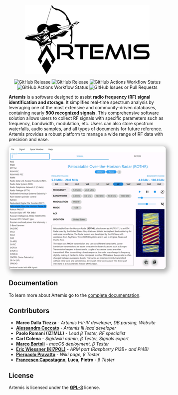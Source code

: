 <div align="center">
    <img src="docs/assets/logo_large_black.svg" alt="Logo" width="400">
</div>

<div align="center">

![GitHub Release](https://img.shields.io/github/v/release/aresvalley/artemis)
![GitHub Release](https://img.shields.io/github/v/release/AresValley/Artemis-DB?label=DB%20version)
![GitHub Actions Workflow Status](https://img.shields.io/github/actions/workflow/status/aresvalley/artemis/windows.yml?logo=windows&logoColor=white)
![GitHub Actions Workflow Status](https://img.shields.io/github/actions/workflow/status/aresvalley/artemis/linux.yml?logo=linux&logoColor=white)
![GitHub Issues or Pull Requests](https://img.shields.io/github/issues/aresvalley/artemis)

</div>

**Artemis** is a software designed to assist **radio frequency (RF) signal identification and storage**. It simplifies real-time spectrum analysis by leveraging one of the most extensive and community-driven databases, containing nearly **500 recognized signals**. This comprehensive software solution allows users to collect RF signals with specific parameters such as frequency, bandwidth, modulation, etc. Users can also store spectrum waterfalls, audio samples, and all types of documents for future reference. Artemis provides a robust platform to manage a wide range of RF data with precision and ease.

<div align="center">
    <img src="docs/assets/artemis_preview.webp" style="border-radius: 10px; box-shadow: 5px 5px 15px 5px rgba(0,0,0,0.3)">
</div>

## Documentation
To learn more about Artemis go to the [complete documentation](https://AresValley.github.io/Artemis).

## Contributors
* **Marco Dalla Tiezza** - *Artemis I-II-IV developer, DB parsing, Website*
* [**Alessandro Ceccato**](https://github.com/alessandro90 "GitHub profile") - *Artemis III lead developer*
* **Paolo Romani (IZ1MLL)** - *Lead β Tester, RF specialist*
* **Carl Colena** - *Sigidwiki admin, β Tester, Signals expert*
* [**Marco Bortoli**](https://github.com/marbort "GitHub profile") - *macOS deployment, β Tester*
* [**Eric Wiessner (KI7POL)**](https://github.com/WheezyE "GitHub profile") - *ARM port (Raspberry Pi3B+ and Pi4B)*
* [**Pierpaolo Pravatto**](https://github.com/ppravatto "GitHub profile") - *Wiki page, β Tester*
* [**Francesco Capostagno**](https://github.com/fcapostagno "GitHub profile"), **Luca**, **Pietro** - *β Tester*

## License
Artemis is licensed under the [**GPL-3**](https://github.com/AresValley/Artemis/blob/master/LICENSE) license. 
